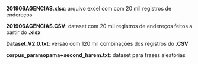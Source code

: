 **201906AGENCIAS.xlsx**: arquivo excel com com 20 mil registros de endereços

**201906AGENCIAS.CSV**: dataset com 20 mil registros de endereços feitos a partir do **.xlsx**

**Dataset_V2.0.txt**: versão com 120 mil combinações dos registros do **.CSV**

**corpus_paramopama+second_harem.txt**: dataset para frases aleatórias


